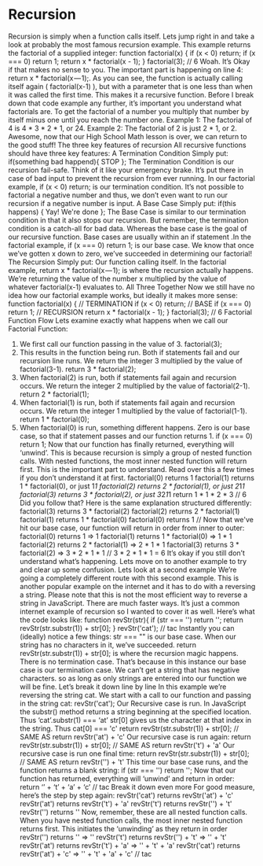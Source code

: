 Recursion
==============

Recursion is simply when a function calls itself.
Lets jump right in and take a look at probably the most famous recursion example. This example returns the factorial of a supplied integer:
function factorial(x) {
  if (x < 0) return;
  if (x === 0) return 1;
  return x * factorial(x - 1);
}
factorial(3);
// 6
Woah. It’s Okay if that makes no sense to you. The important part is happening on line 4: return x * factorial(x — 1);. As you can see, the function is actually calling itself again ( factorial(x-1) ), but with a parameter that is one less than when it was called the first time. This makes it a recursive function.
Before I break down that code example any further, it’s important you understand what factorials are.
To get the factorial of a number you multiply that number by itself minus one until you reach the number one.
Example 1: The factorial of 4 is 4 * 3 * 2 * 1, or 24.
Example 2: The factorial of 2 is just 2 * 1, or 2.
Awesome, now that our High School Math lesson is over, we can return to the good stuff!
The three key features of recursion
All recursive functions should have three key features:
A Termination Condition
Simply put: if(something bad happend){ STOP }; The Termination Condition is our recursion fail-safe. Think of it like your emergency brake. It’s put there in case of bad input to prevent the recursion from ever running. In our factorial example, if (x < 0) return; is our termination condition. It’s not possible to factorial a negative number and thus, we don’t even want to run our recursion if a negative number is input.
A Base Case
Simply put: if(this happens) { Yay! We're done }; The Base Case is similar to our termination condition in that it also stops our recursion. But remember, the termination condition is a catch-all for bad data. Whereas the base case is the goal of our recursive function. Base cases are usually within an if statement .In the factorial example, if (x === 0) return 1; is our base case. We know that once we’ve gotten x down to zero, we’ve succeeded in determining our factorial!
The Recursion
Simply put: Our function calling itself. In the factorial example, return x * factorial(x — 1); is where the recursion actually happens. We’re returning the value of the number x multiplied by the value of whatever factorial(x-1) evaluates to.
All Three Together
Now we still have no idea how our factorial example works, but ideally it makes more sense:
function factorial(x) {
  // TERMINATION
  if (x < 0) return;
  // BASE
  if (x === 0) return 1;
  // RECURSION
  return x * factorial(x - 1);
}
factorial(3);
// 6
Factorial Function Flow
Lets examine exactly what happens when we call our Factorial Function:
1. We first call our function passing in the value of 3.
factorial(3);
2. This results in the function being run. Both if statements fail and our recursion line runs. We return the integer 3 multiplied by the value of factorial(3-1).
return 3 * factorial(2);
3. When factorial(2) is run, both if statements fail again and recursion occurs. We return the integer 2 multiplied by the value of factorial(2-1).
return 2 * factorial(1);
4. When factorial(1) is run, both if statements fail again and recursion occurs. We return the integer 1 multiplied by the value of factorial(1-1).
return 1 * factorial(0);
5. When factorial(0) is run, something different happens. Zero is our base case, so that if statement passes and our function returns 1.
if (x === 0) return 1;
Now that our function has finally returned, everything will ‘unwind’. This is because recursion is simply a group of nested function calls. With nested functions, the most inner nested function will return first.
This is the important part to understand. Read over this a few times if you don’t understand it at first.
factorial(0) returns 1
factorial(1) returns 1 * factorial(0), or just 1*1
factorial(2) returns 2 * factorial(1), or just 2*1*1
factorial(3) returns 3 * factorial(2), or just 3*2*1*1
return 1 * 1 * 2 * 3
// 6
Did you follow that? Here is the same explanation structured differently:
factorial(3) returns 3 * factorial(2)
factorial(2) returns 2 * factorial(1)
factorial(1) returns 1 * factorial(0)
factorial(0) returns 1
// Now that we've hit our base case, our function will return in order from inner to outer:
factorial(0) returns 1                 => 1
factorial(1) returns 1 * factorial(0)  => 1 * 1
factorial(2) returns 2 * factorial(1)  => 2 * 1 * 1
factorial(3) returns 3 * factorial(2)  => 3 * 2 * 1 * 1
// 3 * 2 * 1 * 1 = 6
It’s okay if you still don’t understand what’s happening. Lets move on to another example to try and clear up some confusion.
Lets look at a second example
We’re going a completely different route with this second example. This is another popular example on the internet and it has to do with a reversing a string.
Please note that this is not the most efficient way to reverse a string in JavaScript. There are much faster ways. It’s just a common internet example of recursion so I wanted to cover it as well.
Here’s what the code looks like:
function revStr(str){
  if (str === '') return '';
  return revStr(str.substr(1)) + str[0];
}
revStr('cat');
// tac
Instantly you can (ideally) notice a few things:
str === "" is our base case. When our string has no characters in it, we’ve succeeded.
return revStr(str.substr(1)) + str[0]; is where the recursion magic happens.
There is no termination case. That’s because in this instance our base case is our termination case. We can’t get a string that has negative characters. so as long as only strings are entered into our function we will be fine.
Let’s break it down line by line
In this example we’re reversing the string cat. We start with a call to our function and passing in the string cat:
revStr('cat');
Our Recursive case is run.
In JavaScript the substr() method returns a string beginning at the specified location. Thus ‘cat’.substr(1) === ‘at’
str[0] gives us the character at that index in the string. Thus cat[0] === 'c'
return revStr(str.substr(1)) + str[0];
// SAME AS
return revStr('at') + 'c'
Our recursive case is run again:
return revStr(str.substr(1)) + str[0];
// SAME AS
return revStr('t') + 'a'
Our recursive case is run one final time:
return revStr(str.substr(1)) + str[0];
// SAME AS
return revStr('') + 't'
This time our base case runs, and the function returns a blank string:
if (str === '') return '';
Now that our function has returned, everything will ‘unwind’ and return in order:
return ‘’ + ‘t’ + ‘a’ + ‘c’
// tac
Break it down even more
For good measure, here’s the step by step again:
revStr('cat')  returns revStr('at') + 'c'
revStr('at')   returns revStr('t') +  'a'
revStr('t')    returns revStr('') +   't'
revStr('')     returns               ''
Now, remember, these are all nested function calls. When you have nested function calls, the most inner nested function returns first. This initiates the ‘unwinding’ as they return in order
revStr('')     returns                ''  => ''
revStr('t')    returns revStr('') +   't' => '' + 't'
revStr('at')   returns revStr('t') +  'a' => '' + 't' + 'a'
revStr('cat')  returns revStr('at') + 'c' => '' + 't' + 'a' + 'c'
// tac

